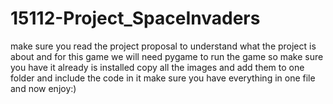 # 15112-Project_SpaceInvaders
make sure you read the project proposal to understand what the project is about
and for this game we will need pygame to run the game so make sure you have it already is installed
copy all the images and add them to one folder and include the code in it
make sure you have everything in one file
and now enjoy:)

